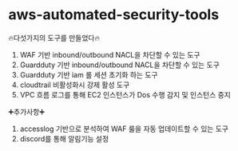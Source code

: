 # aws-automated-security-tools

🔥다섯가지의 도구를 만들었다🔥
1. WAF 기반 inbound/outbound NACL을 차단할 수 있는 도구
2. Guardduty 기반 inbound/outbound NACL을 차단할 수 있는 도구
3. Guardduty 기반 iam 롤 세션 초기화 하는 도구
4. cloudtrail 비활성화시 강제 활성 도구
5. VPC 흐름 로그를 통해 EC2 인스턴스가 Dos 수행 감지 및 인스턴스 중지


➕추가사항➕
1. accesslog 기반으로 분석하여 WAF 룰을 자동 업데이트할 수 있는 도구
2. discord를 통해 알림기능 설정
